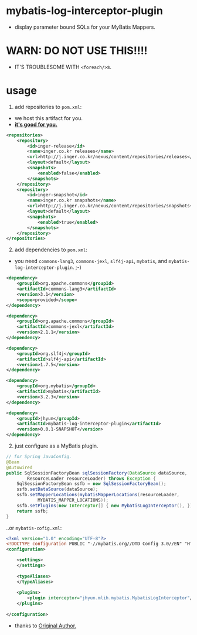 mybatis-log-interceptor-plugin
=============================

* display parameter bound SQLs for your MyBatis Mappers.


**WARN: DO NOT USE THIS!!!!**
===============================
* IT'S TROUBLESOME WITH `<foreach/>`s.

# usage

1. add repositories to `pom.xml`:
  * we host this artifact for you. 
  * [**it's good for you.**](http://youtu.be/Klx7qxgurMM)
  
```xml
<repositories>
    <repository>
        <id>inger-release</id>
        <name>inger.co.kr releases</name>
        <url>http://j.inger.co.kr/nexus/content/repositories/releases</url>
        <layout>default</layout>
        <snapshots>
            <enabled>false</enabled>
        </snapshots>
    </repository>
    <repository>
        <id>inger-snapshot</id>
        <name>inger.co.kr snapshots</name>
        <url>http://j.inger.co.kr/nexus/content/repositories/snapshots</url>
        <layout>default</layout>
        <snapshots>
            <enabled>true</enabled>
        </snapshots>
    </repository>		
</repositories>
```


2. add dependencies to `pom.xml`:
  * you need `commons-lang3`, `commons-jexl`, `slf4j-api`, `mybatis`, and `mybatis-log-interceptor-plugin`. ;-)

```xml
<dependency>
    <groupId>org.apache.commons</groupId>
    <artifactId>commons-lang3</artifactId>
    <version>3.1</version>
    <scope>provided</scope>
</dependency>

<dependency>
    <groupId>org.apache.commons</groupId>
    <artifactId>commons-jexl</artifactId>
    <version>2.1.1</version>
</dependency>

<dependency>
    <groupId>org.slf4j</groupId>
    <artifactId>slf4j-api</artifactId>
    <version>1.7.5</version>
</dependency>

<dependency>
    <groupId>org.mybatis</groupId>
    <artifactId>mybatis</artifactId>
    <version>3.2.3</version>
</dependency>

<dependency>
    <groupId>jhyun</groupId>
    <artifactId>mybatis-log-interceptor-plugin</artifactId>
    <version>0.0.1-SNAPSHOT</version>
</dependency>
```


2. just configure as a MyBatis plugin.

```java
// for Spring JavaConfig.
@Bean
@Autowired
public SqlSessionFactoryBean sqlSessionFactory(DataSource dataSource,
        ResourceLoader resourceLoader) throws Exception {
    SqlSessionFactoryBean ssfb = new SqlSessionFactoryBean();
    ssfb.setDataSource(dataSource);
    ssfb.setMapperLocations(mybatisMapperLocations(resourceLoader,
            MYBATIS_MAPPER_LOCATIONS));
    ssfb.setPlugins(new Interceptor[] { new MybatisLogInterceptor(), });
    return ssfb;
}
```

  ..or `mybatis-cofig.xml`:

```xml
<?xml version="1.0" encoding="UTF-8"?>
<!DOCTYPE configuration PUBLIC "-//mybatis.org//DTD Config 3.0//EN" "HTTP://mybatis.org/dtd/mybatis-3-config.dtd">
<configuration>

	<settings>    
	</settings>
	
	<typeAliases>
	</typeAliases>
	
	<plugins>
		<plugin interceptor="jhyun.mlih.mybatis.MybatisLogInterceptor"/>
	</plugins>
	
</configuration>
```

* thanks to [Original Author. ](http://zgundam.tistory.com/34)